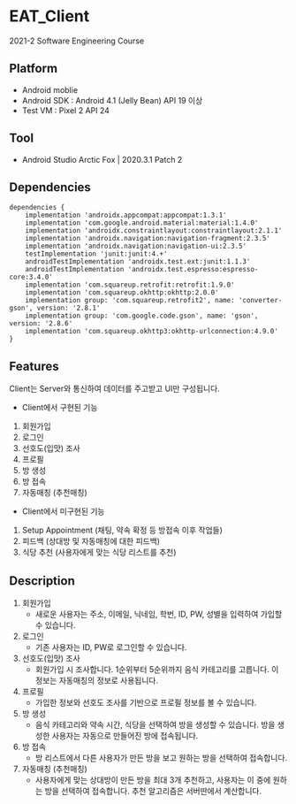 # EAT_Client
2021-2 Software Engineering Course

## Platform
- Android moblie
- Android SDK : Android 4.1 (Jelly Bean) API 19 이상
- Test VM : Pixel 2 API 24


## Tool
- Android Studio Arctic Fox | 2020.3.1 Patch 2


## Dependencies
```
dependencies {
    implementation 'androidx.appcompat:appcompat:1.3.1'
    implementation 'com.google.android.material:material:1.4.0'
    implementation 'androidx.constraintlayout:constraintlayout:2.1.1'
    implementation 'androidx.navigation:navigation-fragment:2.3.5'
    implementation 'androidx.navigation:navigation-ui:2.3.5'
    testImplementation 'junit:junit:4.+'
    androidTestImplementation 'androidx.test.ext:junit:1.1.3'
    androidTestImplementation 'androidx.test.espresso:espresso-core:3.4.0'
    implementation 'com.squareup.retrofit:retrofit:1.9.0'
    implementation 'com.squareup.okhttp:okhttp:2.0.0'
    implementation group: 'com.squareup.retrofit2', name: 'converter-gson', version: '2.8.1'
    implementation group: 'com.google.code.gson', name: 'gson', version: '2.8.6'
    implementation 'com.squareup.okhttp3:okhttp-urlconnection:4.9.0'
}
```


## Features
Client는 Server와 통신하여 데이터를 주고받고 UI만 구성됩니다.
- Client에서 구현된 기능
 1. 회원가입
 2. 로그인
 3. 선호도(입맛) 조사
 4. 프로필
 5. 방 생성
 6. 방 접속
 7. 자동매칭 (추천매칭)

- Client에서 미구현된 기능
 1. Setup Appointment (채팅, 약속 확정 등 방접속 이후 작업들)
 2. 피드백 (상대방 및 자동매칭에 대한 피드백)
 3. 식당 추천 (사용자에게 맞는 식당 리스트를 추천)


## Description
1. 회원가입
    - 새로운 사용자는 주소, 이메일, 닉네임, 학번, ID, PW, 성별을 입력하여 가입할 수 있습니다.
2. 로그인
    - 기존 사용자는 ID, PW로 로그인할 수 있습니다.
3. 선호도(입맛) 조사
    - 회원가입 시 조사합니다. 1순위부터 5순위까지 음식 카테고리를 고릅니다. 이 정보는 자동매칭의 정보로 사용됩니다.
4. 프로필
    - 가입한 정보와 선호도 조사를 기반으로 프로필 정보를 볼 수 있습니다.
5. 방 생성
    - 음식 카테고리와 약속 시간, 식당을 선택하여 방을 생성할 수 있습니다. 방을 생성한 사용자는 자동으로 만들어진 방에 접속됩니다.
6. 방 접속
    - 방 리스트에서 다른 사용자가 만든 방을 보고 원하는 방을 선택하여 접속합니다.
7. 자동매칭 (추천매칭)
    - 사용자에게 맞는 상대방이 만든 방을 최대 3개 추천하고, 사용자는 이 중에 원하는 방을 선택하여 접속합니다. 추천 알고리즘은 서버딴에서 계산합니다.
